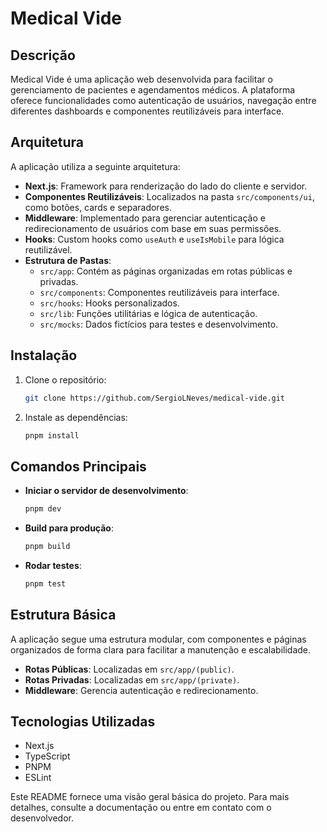 # Medical Vide

## Descrição

Medical Vide é uma aplicação web desenvolvida para facilitar o gerenciamento de pacientes e agendamentos médicos. A plataforma oferece funcionalidades como autenticação de usuários, navegação entre diferentes dashboards e componentes reutilizáveis para interface.

## Arquitetura

A aplicação utiliza a seguinte arquitetura:

- **Next.js**: Framework para renderização do lado do cliente e servidor.
- **Componentes Reutilizáveis**: Localizados na pasta `src/components/ui`, como botões, cards e separadores.
- **Middleware**: Implementado para gerenciar autenticação e redirecionamento de usuários com base em suas permissões.
- **Hooks**: Custom hooks como `useAuth` e `useIsMobile` para lógica reutilizável.
- **Estrutura de Pastas**:
  - `src/app`: Contém as páginas organizadas em rotas públicas e privadas.
  - `src/components`: Componentes reutilizáveis para interface.
  - `src/hooks`: Hooks personalizados.
  - `src/lib`: Funções utilitárias e lógica de autenticação.
  - `src/mocks`: Dados fictícios para testes e desenvolvimento.

## Instalação

1. Clone o repositório:
   ```bash
   git clone https://github.com/SergioLNeves/medical-vide.git
   ```
2. Instale as dependências:
   ```bash
   pnpm install
   ```

## Comandos Principais

- **Iniciar o servidor de desenvolvimento**:
  ```bash
  pnpm dev
  ```
- **Build para produção**:
  ```bash
  pnpm build
  ```
- **Rodar testes**:
  ```bash
  pnpm test
  ```

## Estrutura Básica

A aplicação segue uma estrutura modular, com componentes e páginas organizados de forma clara para facilitar a manutenção e escalabilidade.

- **Rotas Públicas**: Localizadas em `src/app/(public)`.
- **Rotas Privadas**: Localizadas em `src/app/(private)`.
- **Middleware**: Gerencia autenticação e redirecionamento.

## Tecnologias Utilizadas

- Next.js
- TypeScript
- PNPM
- ESLint

Este README fornece uma visão geral básica do projeto. Para mais detalhes, consulte a documentação ou entre em contato com o desenvolvedor.
